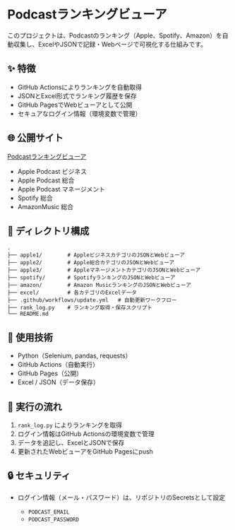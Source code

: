 # Podcastランキングビューア

このプロジェクトは、Podcastのランキング（Apple、Spotify、Amazon）を自動収集し、ExcelやJSONで記録・Webページで可視化する仕組みです。

## ✨ 特徴

* GitHub Actionsによりランキングを自動取得
* JSONとExcel形式でランキング履歴を保存
* GitHub PagesでWebビューアとして公開
* セキュアなログイン情報（環境変数で管理）

## 🌐 公開サイト

[Podcastランキングビューア](https://o25042124-boop.github.io/nibannkeiei-podcast-ranking-viewer/)

* Apple Podcast ビジネス
* Apple Podcast 総合
* Apple Podcast マネージメント
* Spotify 総合
* AmazonMusic 総合

## 📁 ディレクトリ構成

```
.
├── apple1/        # AppleビジネスカテゴリのJSONとWebビューア
├── apple2/        # Apple総合カテゴリのJSONとWebビューア
├── apple3/        # AppleマネージメントカテゴリのJSONとWebビューア
├── spotify/       # SpotifyランキングのJSONとWebビューア
├── amazon/        # Amazon MusicランキングのJSONとWebビューア
├── excel/         # 各カテゴリのExcelデータ
├── .github/workflows/update.yml   # 自動更新ワークフロー
├── rank_log.py    # ランキング取得・保存スクリプト
└── README.md
```

## 🔧 使用技術

* Python（Selenium, pandas, requests）
* GitHub Actions（自動実行）
* GitHub Pages（公開）
* Excel / JSON（データ保存）

## 📝 実行の流れ

1. `rank_log.py` によりランキングを取得
2. ログイン情報はGitHub Actionsの環境変数で管理
3. データを追記し、ExcelとJSONで保存
4. 更新されたWebビューアをGitHub Pagesにpush

## 🔒 セキュリティ

* ログイン情報（メール・パスワード）は、リポジトリのSecretsとして設定

  * `PODCAST_EMAIL`
  * `PODCAST_PASSWORD`


